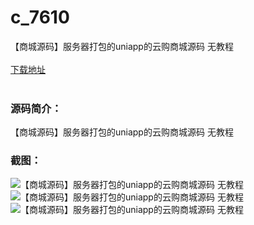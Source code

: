 # c_7610
【商城源码】服务器打包的uniapp的云购商城源码 无教程
<br/></br>
[下载地址](https://www.uuid2.com/7610.html "下载地址")
<br/></br>
<h3>源码简介：</h3>
<p>【商城源码】服务器打包的uniapp的云购商城源码 无教程<p>
<h3>截图：</h3>
<img src="https://www.uuid2.com/wp-content/uploads/img/pro/20211203/16385003323626.jpg" alt="【商城源码】服务器打包的uniapp的云购商城源码 无教程"><img src="https://www.uuid2.com/wp-content/uploads/img/pro/20211203/16385003338650.jpg" alt="【商城源码】服务器打包的uniapp的云购商城源码 无教程"><img src="https://www.uuid2.com/wp-content/uploads/img/pro/20211203/16385003477482.jpg" alt="【商城源码】服务器打包的uniapp的云购商城源码 无教程">
